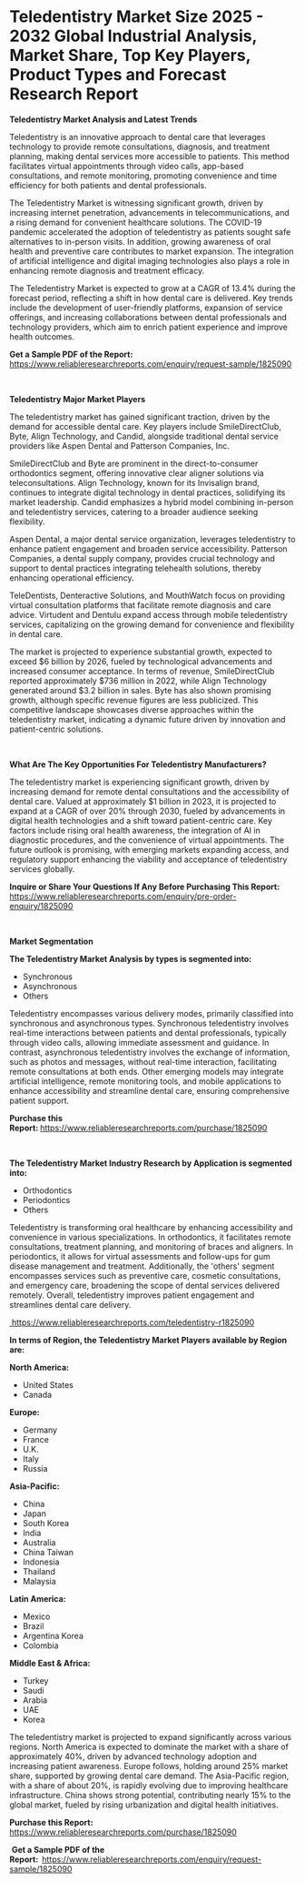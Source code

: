 <p><h1>Teledentistry Market Size 2025 - 2032 Global Industrial Analysis, Market Share, Top Key Players, Product Types and Forecast Research Report</h1></p><p><strong>Teledentistry Market Analysis and Latest Trends</strong></p>
<p><p>Teledentistry is an innovative approach to dental care that leverages technology to provide remote consultations, diagnosis, and treatment planning, making dental services more accessible to patients. This method facilitates virtual appointments through video calls, app-based consultations, and remote monitoring, promoting convenience and time efficiency for both patients and dental professionals.</p><p>The Teledentistry Market is witnessing significant growth, driven by increasing internet penetration, advancements in telecommunications, and a rising demand for convenient healthcare solutions. The COVID-19 pandemic accelerated the adoption of teledentistry as patients sought safe alternatives to in-person visits. In addition, growing awareness of oral health and preventive care contributes to market expansion. The integration of artificial intelligence and digital imaging technologies also plays a role in enhancing remote diagnosis and treatment efficacy.</p><p>The Teledentistry Market is expected to grow at a CAGR of 13.4% during the forecast period, reflecting a shift in how dental care is delivered. Key trends include the development of user-friendly platforms, expansion of service offerings, and increasing collaborations between dental professionals and technology providers, which aim to enrich patient experience and improve health outcomes.</p></p>
<p><strong>Get a Sample PDF of the Report:&nbsp;</strong> <a href="https://www.reliableresearchreports.com/enquiry/request-sample/1825090?utm_campaign=3433&utm_medium=2&utm_source=Github&utm_content=ia&utm_term=12042025&utm_id=teledentistry">https://www.reliableresearchreports.com/enquiry/request-sample/1825090</a></p>
<p>&nbsp;</p>
<p><strong>Teledentistry Major Market Players</strong></p>
<p><p>The teledentistry market has gained significant traction, driven by the demand for accessible dental care. Key players include SmileDirectClub, Byte, Align Technology, and Candid, alongside traditional dental service providers like Aspen Dental and Patterson Companies, Inc. </p><p>SmileDirectClub and Byte are prominent in the direct-to-consumer orthodontics segment, offering innovative clear aligner solutions via teleconsultations. Align Technology, known for its Invisalign brand, continues to integrate digital technology in dental practices, solidifying its market leadership. Candid emphasizes a hybrid model combining in-person and teledentistry services, catering to a broader audience seeking flexibility.</p><p>Aspen Dental, a major dental service organization, leverages teledentistry to enhance patient engagement and broaden service accessibility. Patterson Companies, a dental supply company, provides crucial technology and support to dental practices integrating telehealth solutions, thereby enhancing operational efficiency.</p><p>TeleDentists, Denteractive Solutions, and MouthWatch focus on providing virtual consultation platforms that facilitate remote diagnosis and care advice. Virtudent and Dentulu expand access through mobile teledentistry services, capitalizing on the growing demand for convenience and flexibility in dental care.</p><p>The market is projected to experience substantial growth, expected to exceed $6 billion by 2026, fueled by technological advancements and increased consumer acceptance. In terms of revenue, SmileDirectClub reported approximately $736 million in 2022, while Align Technology generated around $3.2 billion in sales. Byte has also shown promising growth, although specific revenue figures are less publicized. This competitive landscape showcases diverse approaches within the teledentistry market, indicating a dynamic future driven by innovation and patient-centric solutions.</p></p>
<p>&nbsp;</p>
<p><strong>What Are The Key Opportunities For Teledentistry Manufacturers?</strong></p>
<p><p>The teledentistry market is experiencing significant growth, driven by increasing demand for remote dental consultations and the accessibility of dental care. Valued at approximately $1 billion in 2023, it is projected to expand at a CAGR of over 20% through 2030, fueled by advancements in digital health technologies and a shift toward patient-centric care. Key factors include rising oral health awareness, the integration of AI in diagnostic procedures, and the convenience of virtual appointments. The future outlook is promising, with emerging markets expanding access, and regulatory support enhancing the viability and acceptance of teledentistry services globally.</p></p>
<p><strong>Inquire or Share Your Questions If Any Before Purchasing This Report:</strong> <a href="https://www.reliableresearchreports.com/enquiry/pre-order-enquiry/1825090?utm_campaign=3433&utm_medium=2&utm_source=Github&utm_content=ia&utm_term=12042025&utm_id=teledentistry">https://www.reliableresearchreports.com/enquiry/pre-order-enquiry/1825090</a></p>
<p>&nbsp;</p>
<p><strong>Market Segmentation</strong></p>
<p><strong>The Teledentistry Market Analysis by types is segmented into:</strong></p>
<p><ul><li>Synchronous</li><li>Asynchronous</li><li>Others</li></ul></p>
<p><p>Teledentistry encompasses various delivery modes, primarily classified into synchronous and asynchronous types. Synchronous teledentistry involves real-time interactions between patients and dental professionals, typically through video calls, allowing immediate assessment and guidance. In contrast, asynchronous teledentistry involves the exchange of information, such as photos and messages, without real-time interaction, facilitating remote consultations at both ends. Other emerging models may integrate artificial intelligence, remote monitoring tools, and mobile applications to enhance accessibility and streamline dental care, ensuring comprehensive patient support.</p></p>
<p><strong>Purchase this Report:&nbsp;</strong><a href="https://www.reliableresearchreports.com/purchase/1825090?utm_campaign=3433&utm_medium=2&utm_source=Github&utm_content=ia&utm_term=12042025&utm_id=teledentistry">https://www.reliableresearchreports.com/purchase/1825090</a></p>
<p>&nbsp;</p>
<p><strong>The Teledentistry Market Industry Research by Application is segmented into:</strong></p>
<p><ul><li>Orthodontics</li><li>Periodontics</li><li>Others</li></ul></p>
<p><p>Teledentistry is transforming oral healthcare by enhancing accessibility and convenience in various specializations. In orthodontics, it facilitates remote consultations, treatment planning, and monitoring of braces and aligners. In periodontics, it allows for virtual assessments and follow-ups for gum disease management and treatment. Additionally, the 'others' segment encompasses services such as preventive care, cosmetic consultations, and emergency care, broadening the scope of dental services delivered remotely. Overall, teledentistry improves patient engagement and streamlines dental care delivery.</p></p>
<p><a href="https://www.reliableresearchreports.com/teledentistry-r1825090?utm_campaign=3433&utm_medium=2&utm_source=Github&utm_content=ia&utm_term=12042025&utm_id=teledentistry">&nbsp;https://www.reliableresearchreports.com/teledentistry-r1825090</a></p>
<p><strong>In terms of Region, the Teledentistry Market Players available by Region are:</strong></p>
<p>
    <p> <strong> North America: </strong>
        <ul>
            <li>United States</li>
            <li>Canada</li>
        </ul>
        </p> 
    <p> <strong> Europe: </strong>
        <ul>
            <li>Germany</li>
            <li>France</li>
            <li>U.K.</li>
            <li>Italy</li>
            <li>Russia</li>
        </ul>
        </p> 
    <p> <strong> Asia-Pacific: </strong>
        <ul>
            <li>China</li>
            <li>Japan</li>
            <li>South Korea</li>
            <li>India</li>
            <li>Australia</li>
            <li>China Taiwan</li>
            <li>Indonesia</li>
            <li>Thailand</li>
            <li>Malaysia</li>
        </ul>
        </p> 
    <p> <strong> Latin America: </strong>
        <ul>
            <li>Mexico</li>
            <li>Brazil</li>
            <li>Argentina Korea</li>
            <li>Colombia</li>
        </ul>
        </p> 
    <p> <strong> Middle East & Africa: </strong>
        <ul>
            <li>Turkey</li>
            <li>Saudi</li>
            <li>Arabia</li>
            <li>UAE</li>
            <li>Korea</li>
        </ul>
    </p>
    </p>
<p><p>The teledentistry market is projected to expand significantly across various regions. North America is expected to dominate the market with a share of approximately 40%, driven by advanced technology adoption and increasing patient awareness. Europe follows, holding around 25% market share, supported by growing dental care demand. The Asia-Pacific region, with a share of about 20%, is rapidly evolving due to improving healthcare infrastructure. China shows strong potential, contributing nearly 15% to the global market, fueled by rising urbanization and digital health initiatives.</p></p>
<p><strong>Purchase this Report: </strong><a href="https://www.reliableresearchreports.com/purchase/1825090?utm_campaign=3433&utm_medium=2&utm_source=Github&utm_content=ia&utm_term=12042025&utm_id=teledentistry">https://www.reliableresearchreports.com/purchase/1825090</a></p>
<p>&nbsp;<strong>Get a Sample PDF of the Report:&nbsp;&nbsp;</strong><a href="https://www.reliableresearchreports.com/enquiry/request-sample/1825090?utm_campaign=3433&utm_medium=2&utm_source=Github&utm_content=ia&utm_term=12042025&utm_id=teledentistry">https://www.reliableresearchreports.com/enquiry/request-sample/1825090</a></p>
<p><strong></strong></p>
<p><p></p><p></p><p></p></p>